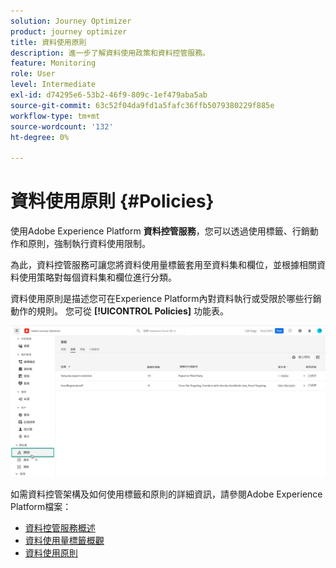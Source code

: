 ```yaml
---
solution: Journey Optimizer
product: journey optimizer
title: 資料使用原則
description: 進一步了解資料使用政策和資料控管服務。
feature: Monitoring
role: User
level: Intermediate
exl-id: d74295e6-53b2-46f9-809c-1ef479aba5ab
source-git-commit: 63c52f04da9fd1a5fafc36ffb5079380229f885e
workflow-type: tm+mt
source-wordcount: '132'
ht-degree: 0%

---
```


# 資料使用原則 {#Policies}


使用Adobe Experience Platform **資料控管服務**，您可以透過使用標籤、行銷動作和原則，強制執行資料使用限制。

為此，資料控管服務可讓您將資料使用量標籤套用至資料集和欄位，並根據相關資料使用策略對每個資料集和欄位進行分類。

資料使用原則是描述您可在Experience Platform內對資料執行或受限於哪些行銷動作的規則。 您可從 **[!UICONTROL Policies]** 功能表。

![](assets/policies.png)

如需資料控管架構及如何使用標籤和原則的詳細資訊，請參閱Adobe Experience Platform檔案：

* [資料控管服務概述](https://experienceleague.adobe.com/docs/experience-platform/data-governance/home.html)
* [資料使用量標籤概觀](https://experienceleague.adobe.com/docs/experience-platform/data-governance/labels/overview.html?lang=en)
* [資料使用原則](https://experienceleague.adobe.com/docs/experience-platform/data-governance/policies/overview.html)
